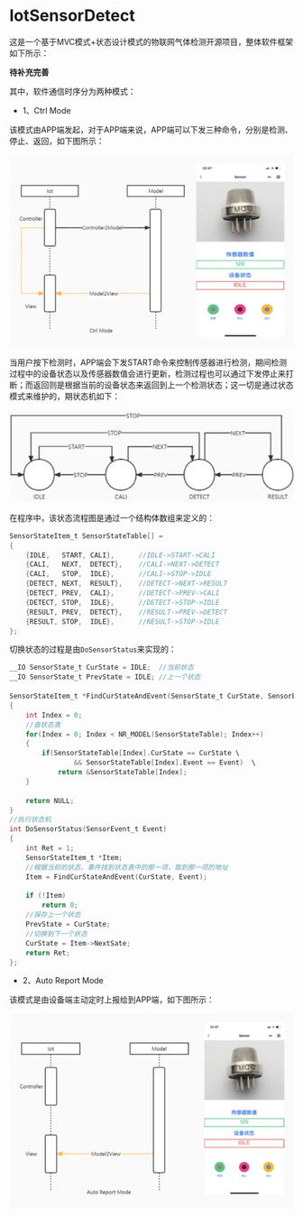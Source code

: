 # IotSensorDetect
这是一个基于MVC模式+状态设计模式的物联网气体检测开源项目，整体软件框架如下所示：

**待补充完善**

其中，软件通信时序分为两种模式：

- 1、Ctrl Mode

该模式由APP端发起，对于APP端来说，APP端可以下发三种命令，分别是检测、停止、返回，如下图所示：

![CtrlMode](Docs/Image/CtrlMode.jpg)

当用户按下检测时，APP端会下发START命令来控制传感器进行检测，期间检测过程中的设备状态以及传感器数值会进行更新，检测过程也可以通过下发停止来打断；而返回则是根据当前的设备状态来返回到上一个检测状态；这一切是通过状态模式来维护的，期状态机如下：

![StateMachine](Docs/Image/StateMachine.png)

在程序中，该状态流程图是通过一个结构体数组来定义的：

```c
SensorStateItem_t SensorStateTable[] =
{
    {IDLE,   START, CALI},      //IDLE->START->CALI
    {CALI,   NEXT,  DETECT},    //CALI->NEXT->DETECT
    {CALI,   STOP,  IDLE},      //CALI->STOP->IDLE
    {DETECT, NEXT,  RESULT},    //DETECT->NEXT->RESULT
    {DETECT, PREV,  CALI},      //DETECT->PREV->CALI
    {DETECT, STOP,  IDLE},      //DETECT->STOP->IDLE
    {RESULT, PREV,  DETECT},    //RESULT->PREV->DETECT
    {RESULT, STOP,  IDLE},      //RESULT->STOP->IDLE
};
```

切换状态的过程是由`DoSensorStatus`来实现的：

```c
__IO SensorState_t CurState = IDLE;  //当前状态
__IO SensorState_t PrevState = IDLE; //上一个状态

SensorStateItem_t *FindCurStateAndEvent(SensorState_t CurState, SensorEvent_t Event)
{
    int Index = 0;
    //查状态表
    for(Index = 0; Index < NR_MODEL(SensorStateTable); Index++)
    {
        if(SensorStateTable[Index].CurState == CurState \
                && SensorStateTable[Index].Event == Event)  \
            return &SensorStateTable[Index];
    }

    return NULL;
}
//执行状态机
int DoSensorStatus(SensorEvent_t Event)
{
    int Ret = 1;
    SensorStateItem_t *Item;
    //根据当前的状态、事件找到状态表中的那一项，取到那一项的地址
    Item = FindCurStateAndEvent(CurState, Event);

    if (!Item)
        return 0;
    //保存上一个状态
    PrevState = CurState;
    //切换到下一个状态
    CurState = Item->NextSate;
    return Ret;
};
```

- 2、Auto Report Mode

该模式是由设备端主动定时上报给到APP端，如下图所示：

![CtrlMode](Docs/Image/AutoReportMode.jpg)